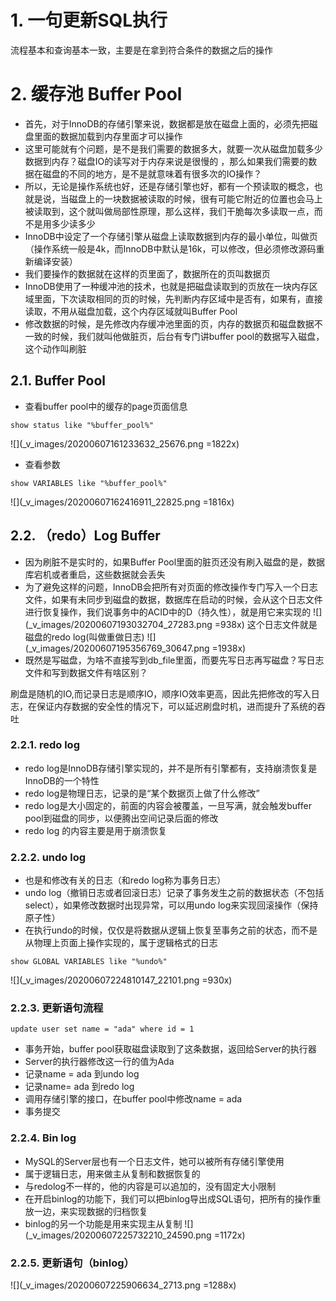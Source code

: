 # 1. 一句更新SQL执行
流程基本和查询基本一致，主要是在拿到符合条件的数据之后的操作
# 2. 缓存池 Buffer Pool
- 首先，对于InnoDB的存储引擎来说，数据都是放在磁盘上面的，必须先把磁盘里面的数据加载到内存里面才可以操作
- 这里可能就有个问题，是不是我们需要的数据多大，就要一次从磁盘加载多少数据到内存？磁盘IO的读写对于内存来说是很慢的 ，那么如果我们需要的数据在磁盘的不同的地方，是不是就意味着有很多次的IO操作？
- 所以，无论是操作系统也好，还是存储引擎也好，都有一个预读取的概念，也就是说，当磁盘上的一块数据被读取的时候，很有可能它附近的位置也会马上被读取到，这个就叫做局部性原理，那么这样，我们干脆每次多读取一点，而不是用多少读多少
- InnoDB中设定了一个存储引擎从磁盘上读取数据到内存的最小单位，叫做页（操作系统一般是4k，而InnoDB中默认是16k，可以修改，但必须修改源码重新编译安装）
- 我们要操作的数据就在这样的页里面了，数据所在的页叫数据页
- InnoDB使用了一种缓冲池的技术，也就是把磁盘读取到的页放在一块内存区域里面，下次读取相同的页的时候，先判断内存区域中是否有，如果有，直接读取，不用从磁盘加载，这个内存区域就叫Buffer Pool
-  修改数据的时候，是先修改内存缓冲池里面的页，内存的数据页和磁盘数据不一致的时候，我们就叫他做脏页，后台有专门讲buffer pool的数据写入磁盘，这个动作叫刷脏
## 2.1. Buffer Pool
- 查看buffer pool中的缓存的page页面信息
```
show status like "%buffer_pool%"
```
![](_v_images/20200607161233632_25676.png =1822x)

- 查看参数
```
show VARIABLES like "%buffer_pool%"
```
![](_v_images/20200607162416911_22825.png =1816x)

## 2.2. （redo）Log Buffer
- 因为刷脏不是实时的，如果Buffer Pool里面的脏页还没有刷入磁盘的是，数据库宕机或者重启，这些数据就会丢失
- 为了避免这样的问题，InnoDB会把所有对页面的修改操作专门写入一个日志文件，如果有未同步到磁盘的数据，数据库在启动的时候，会从这个日志文件进行恢复操作，我们说事务中的ACID中的D（持久性），就是用它来实现的
![](_v_images/20200607193032704_27283.png =938x)
这个日志文件就是磁盘的redo log(叫做重做日志)
![](_v_images/20200607195356769_30647.png =1938x)
- 既然是写磁盘，为啥不直接写到db_file里面，而要先写日志再写磁盘？写日志文件和写到数据文件有啥区别？

刷盘是随机的IO,而记录日志是顺序IO，顺序IO效率更高，因此先把修改的写入日志，在保证内存数据的安全性的情况下，可以延迟刷盘时机，进而提升了系统的吞吐

### 2.2.1. redo log
-  redo log是InnoDB存储引擎实现的，并不是所有引擎都有，支持崩溃恢复是InnoDB的一个特性
- redo log是物理日志，记录的是“某个数据页上做了什么修改”
- redo log是大小固定的，前面的内容会被覆盖，一旦写满，就会触发buffer pool到磁盘的同步，以便腾出空间记录后面的修改
- redo log 的内容主要是用于崩溃恢复

### 2.2.2. undo log
- 也是和修改有关的日志（和redo log称为事务日志）
- undo log（撤销日志或者回滚日志）记录了事务发生之前的数据状态（不包括select），如果修改数据时出现异常，可以用undo log来实现回滚操作（保持原子性）
- 在执行undo的时候，仅仅是将数据从逻辑上恢复至事务之前的状态，而不是从物理上页面上操作实现的，属于逻辑格式的日志
```
show GLOBAL VARIABLES like "%undo%"
```
![](_v_images/20200607224810147_22101.png =930x)

### 2.2.3. 更新语句流程
```
update user set name = "ada" where id = 1
```
- 事务开始，buffer pool获取磁盘读取到了这条数据，返回给Server的执行器
- Server的执行器修改这一行的值为Ada
- 记录name = ada 到undo log
- 记录name= ada 到redo log
- 调用存储引擎的接口，在buffer pool中修改name = ada
- 事务提交
### 2.2.4. Bin log
- MySQL的Server层也有一个日志文件，她可以被所有存储引擎使用
- 属于逻辑日志，用来做主从复制和数据恢复的
- 与redolog不一样的，他的内容是可以追加的，没有固定大小限制
- 在开启binlog的功能下，我们可以把binlog导出成SQL语句，把所有的操作重放一边，来实现数据的归档恢复
- binlog的另一个功能是用来实现主从复制
![](_v_images/20200607225732210_24590.png =1172x)

### 2.2.5. 更新语句（binlog）
![](_v_images/20200607225906634_2713.png =1288x)
